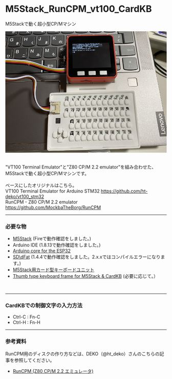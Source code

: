 # M5Stack_RunCPM_vt100_CardKB
M5Stackで動く超小型CP/Mマシン

![画像1](images/image1.png)<br><br>

"VT100 Terminal Emulator"と"Z80 CP/M 2.2 emulator"を組み合わせた、M5Stackで動く超小型CP/Mマシンです。<br><br>
ベースにしたオリジナルはこちら。<br>
VT100 Terminal Emulator for Arduino STM32 <https://github.com/ht-deko/vt100_stm32><br>
RunCPM - Z80 CP/M 2.2 emulator <https://github.com/MockbaTheBorg/RunCPM><br>

---

### 必要な物 ###
* [M5Stack](http://www.m5stack.com/ "Title") (Fireで動作確認をしました。)<br>
* Arduino IDE (1.8.13で動作確認をしました。)<br>
* [Arduino core for the ESP32](https://github.com/espressif/arduino-esp32 "Title")
* [SD\dFat](https://github.com/greiman/SdFat "Title") (1.4.4で動作確認をしました。2.x.xではコンパイルエラーになります。)
* [M5Stack用カード型キーボードユニット](https://www.switch-science.com/catalog/5689/ "Title")
* [Thumb type keyboard frame for M5Stack & CardKB](https://www.thingiverse.com/thing:4392325 "Title") (必要に応じて。）
<br>

---

### CardKBでの制御文字の入力方法 ###
* Ctrl-C : Fn-C
* Ctrl-H : Fn-H

---

### 参考資料 ###
RunCPM用のディスクの作り方などは、DEKO（@ht_deko）さんのこちらの記事を参照してください。<br>

* [RunCPM (Z80 CP/M 2.2 エミュレータ)](https://ht-deko.com/arduino/runcpm.html "Title")<br><br><br>



